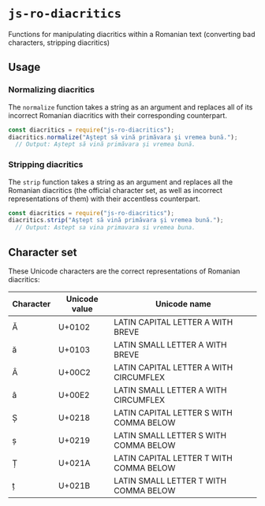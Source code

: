 # `js-ro-diacritics`

Functions for manipulating diacritics within a Romanian text (converting bad characters, stripping diacritics)

## Usage

### Normalizing diacritics
The `normalize` function takes a string as an argument and replaces all of its incorrect Romanian diacritics with their corresponding counterpart.

```javascript
const diacritics = require("js-ro-diacritics");
diacritics.normalize("Aştept să vină primăvara şi vremea bună.");
  // Output: Aștept să vină primăvara și vremea bună.
```

### Stripping diacritics
The `strip` function takes a string as an argument and replaces all the Romanian diacritics (the official character set, as well as incorrect representations of them) with their accentless counterpart.

```javascript
const diacritics = require("js-ro-diacritics");
diacritics.strip("Aştept să vină primăvara şi vremea bună.");
  // Output: Astept sa vina primavara si vremea buna.
```

## Character set
These Unicode characters are the correct representations of Romanian diacritics:

| Character | Unicode value | Unicode name                            |
| --------- | ------------- | --------------------------------------- |
| Ă         | U+0102        | LATIN CAPITAL LETTER A WITH BREVE       |
| ă         | U+0103        | LATIN SMALL LETTER A WITH BREVE         |
| Â         | U+00C2        | LATIN CAPITAL LETTER A WITH CIRCUMFLEX  |
| â         | U+00E2        | LATIN SMALL LETTER A WITH CIRCUMFLEX    |
| Ș         | U+0218        | LATIN CAPITAL LETTER S WITH COMMA BELOW |
| ș         | U+0219        | LATIN SMALL LETTER S WITH COMMA BELOW   |
| Ț         | U+021A        | LATIN CAPITAL LETTER T WITH COMMA BELOW |
| ț         | U+021B        | LATIN SMALL LETTER T WITH COMMA BELOW   |